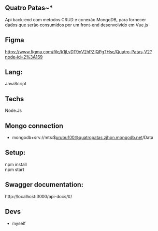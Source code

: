 ## Quatro Patas~*
Api back-end com metodos CRUD e conexão MongoDB,
para fornecer dados que serão consumidos por um front-end desenvolvido em Vue.js <bR>

## Figma
https://www.figma.com/file/k1jLvDT9xV2hPZIQPgTHsc/Quatro-Patas-V2?node-id=2%3A169

## Lang: 
JavaScript

## Techs
Node.Js

## Mongo connection
- mongodb+srv://mts:$urubu100@quatropatas.zjhon.mongodb.net/Data

## Setup:
npm install<br>
npm start


## Swagger documentation:
http://localhost:3000/api-docs/#/

## Devs
- myself
